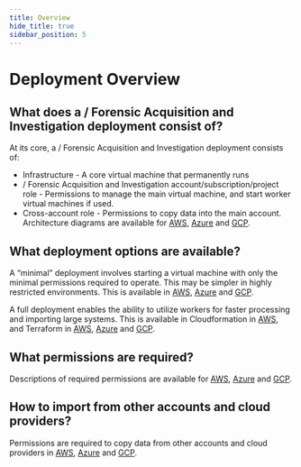 ```yaml
---
title: Overview
hide_title: true
sidebar_position: 5
---
```


# Deployment Overview

## What does a / Forensic Acquisition and Investigation deployment consist of?
At its core, a / Forensic Acquisition and Investigation deployment consists of:
- Infrastructure - A core virtual machine that permanently runs
- / Forensic Acquisition and Investigation account/subscription/project role - Permissions to manage the main virtual machine, and start worker virtual machines if used.
- Cross-account role - Permissions to copy data into the main account.
Architecture diagrams are available for [AWS](/cado/deploy/aws/architecture), [Azure](/cado/deploy/azure/azure-architecture) and [GCP](/cado/deploy/gcp/gcp-architecture).

## What deployment options are available?
A “minimal” deployment involves starting a virtual machine with only the minimal permissions required to operate. This may be simpler in highly restricted environments. This is available in [AWS](/cado/deploy/aws/aws_quick_deployment), [Azure](/cado/deploy/azure/azure-quickstart-deployment) and [GCP](/cado/deploy/gcp/gcp-quickstart-deployment-guide).

A full deployment enables the ability to utilize workers for faster processing and importing large systems. This is available in Cloudformation in [AWS](/cado/deploy/aws/cloudformation), and Terraform in [AWS](/cado/deploy/aws/terraform), [Azure](/cado/deploy/azure/azure-deploy) and [GCP](/cado/deploy/gcp/gcp-deploy).

## What permissions are required?
Descriptions of required permissions are available for [AWS](/cado/deploy/aws/iam/iam-description), [Azure](/cado/deploy/azure/iam-description) and [GCP](/cado/deploy/gcp/iam-description).

## How to import from other accounts and cloud providers?
Permissions are required to copy data from other accounts and cloud providers in [AWS](/cado/deploy/cross/cross-account-creation), [Azure](/cado/deploy/cross/azure-cross-tenancy-subscriptions#setting-up-an-app-registration-for-cross-tenancysubscription-acquisitions) and [GCP](/cado/deploy/cross/adding-gcp).
